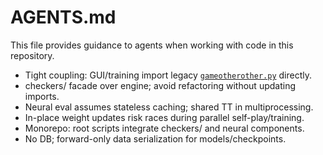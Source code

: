 # AGENTS.md

This file provides guidance to agents when working with code in this repository.

- Tight coupling: GUI/training import legacy [`gameotherother.py`](gameotherother.py) directly.
- checkers/ facade over engine; avoid refactoring without updating imports.
- Neural eval assumes stateless caching; shared TT in multiprocessing.
- In-place weight updates risk races during parallel self-play/training.
- Monorepo: root scripts integrate checkers/ and neural components.
- No DB; forward-only data serialization for models/checkpoints.
